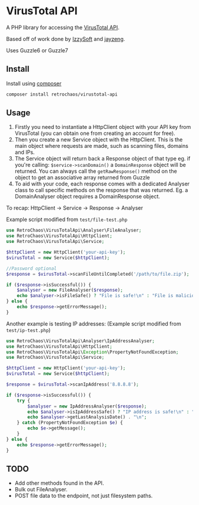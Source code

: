 # VirusTotal API

A PHP library for accessing the [VirusTotal API](https://docs.virustotal.com/reference/overview).

Based off of work done by [IzzySoft](https://github.com/IzzySoft/virustotal/) and [jayzeng](https://github.com/jayzeng/virustotal_apiwrapper/).

Uses Guzzle6 or Guzzle7

## Install

Install using [composer](https://getcomposer.org/)

```sh
composer install retrochaos/virustotal-api
```

## Usage

1. Firstly you need to instantiate a HttpClient object with your API key from VirusTotal (you can obtain one from creating an account for free).
2. Then you create a new Service object with the HttpClient. This is the main object where requests are made, such as scanning files, domains and IPs.
3. The Service object will return back a Response object of that type eg. if you're calling: ```$service->scanDomain()``` a ```DomainResponse``` object will be returned. You can always call the ```getRawResponse()``` method on the object to get an associative array returned from Guzzle
4. To aid with your code, each response comes with a dedicated Analyser class to call specific methods on the response that was returned. Eg. a DomainAnalyser object requires a DomainResponse object.

To recap:
HttpClient -> Service -> Response -> Analyser

Example script modified from ```test/file-test.php```

```php
use RetroChaos\VirusTotalApi\Analyser\FileAnalyser;
use RetroChaos\VirusTotalApi\HttpClient;
use RetroChaos\VirusTotalApi\Service;

$httpClient = new HttpClient('your-api-key');
$virusTotal = new Service($httpClient);

//Password optional
$response = $virusTotal->scanFileUntilCompleted('/path/to/file.zip');

if ($response->isSuccessful()) {
	$analyser = new FileAnalyser($response);
	echo $analyser->isFileSafe() ? "File is safe!\n" : "File is malicious!\n";
} else {
	echo $response->getErrorMessage();
}
```

Another example is testing IP addresses:
(Example script modified from ```test/ip-test.php```)

```php
use RetroChaos\VirusTotalApi\Analyser\IpAddressAnalyser;
use RetroChaos\VirusTotalApi\HttpClient;
use RetroChaos\VirusTotalApi\Exception\PropertyNotFoundException;
use RetroChaos\VirusTotalApi\Service;

$httpClient = new HttpClient('your-api-key');
$virusTotal = new Service($httpClient);

$response = $virusTotal->scanIpAddress('8.8.8.8');

if ($response->isSuccessful()) {
	try {
		$analyser = new IpAddressAnalyser($response);
		echo $analyser->isIpAddressSafe() ? "IP address is safe!\n" : "IP address is malicious!\n";
		echo $analyser->getLastAnalysisDate() . "\n";
	} catch (PropertyNotFoundException $e) {
		echo $e->getMessage();
	}
} else {
	echo $response->getErrorMessage();
}
```

## TODO

- Add other methods found in the API.
- Bulk out FileAnalyser.
- POST file data to the endpoint, not just filesystem paths.

